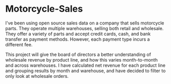 # Motorcycle-Sales

I've been using open source sales data on a company that sells motorcycle parts. They operate multiple warehouses, selling both retail and wholesale. They offer a variety of parts and accept credit cards, cash, and bank transfer as payment methods. However, each payment type incurs a different fee.

This project will give the board of directors a better understanding of wholesale revenue by product line, and how this varies month-to-month and across warehouses. I have calculated net revenue for each product line and grouping results by month and warehouse, and have decided to filter to only look at wholesale orders. 

